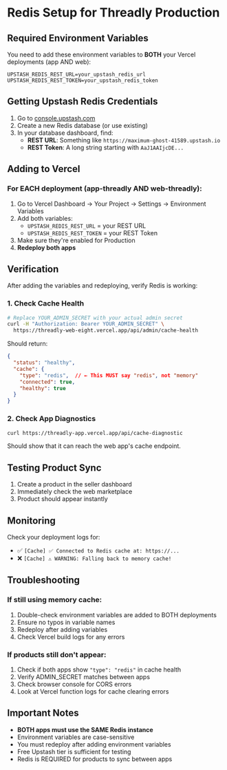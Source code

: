 # Redis Setup for Threadly Production

## Required Environment Variables

You need to add these environment variables to **BOTH** your Vercel deployments (app AND web):

```
UPSTASH_REDIS_REST_URL=your_upstash_redis_url
UPSTASH_REDIS_REST_TOKEN=your_upstash_redis_token
```

## Getting Upstash Redis Credentials

1. Go to [console.upstash.com](https://console.upstash.com)
2. Create a new Redis database (or use existing)
3. In your database dashboard, find:
   - **REST URL**: Something like `https://maximum-ghost-41589.upstash.io`
   - **REST Token**: A long string starting with `AaJ1AAIjcDE...`

## Adding to Vercel

### For EACH deployment (app-threadly AND web-threadly):

1. Go to Vercel Dashboard → Your Project → Settings → Environment Variables
2. Add both variables:
   - `UPSTASH_REDIS_REST_URL` = your REST URL
   - `UPSTASH_REDIS_REST_TOKEN` = your REST Token
3. Make sure they're enabled for Production
4. **Redeploy both apps**

## Verification

After adding the variables and redeploying, verify Redis is working:

### 1. Check Cache Health
```bash
# Replace YOUR_ADMIN_SECRET with your actual admin secret
curl -H "Authorization: Bearer YOUR_ADMIN_SECRET" \
  https://threadly-web-eight.vercel.app/api/admin/cache-health
```

Should return:
```json
{
  "status": "healthy",
  "cache": {
    "type": "redis",  // ← This MUST say "redis", not "memory"
    "connected": true,
    "healthy": true
  }
}
```

### 2. Check App Diagnostics
```bash
curl https://threadly-app.vercel.app/api/cache-diagnostic
```

Should show that it can reach the web app's cache endpoint.

## Testing Product Sync

1. Create a product in the seller dashboard
2. Immediately check the web marketplace
3. Product should appear instantly

## Monitoring

Check your deployment logs for:
- ✅ `[Cache] ✅ Connected to Redis cache at: https://...`
- ❌ `[Cache] ⚠️ WARNING: Falling back to memory cache!`

## Troubleshooting

### If still using memory cache:
1. Double-check environment variables are added to BOTH deployments
2. Ensure no typos in variable names
3. Redeploy after adding variables
4. Check Vercel build logs for any errors

### If products still don't appear:
1. Check if both apps show `"type": "redis"` in cache health
2. Verify ADMIN_SECRET matches between apps
3. Check browser console for CORS errors
4. Look at Vercel function logs for cache clearing errors

## Important Notes

- **BOTH apps must use the SAME Redis instance**
- Environment variables are case-sensitive
- You must redeploy after adding environment variables
- Free Upstash tier is sufficient for testing
- Redis is REQUIRED for products to sync between apps